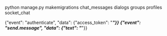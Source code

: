 python manage.py makemigrations chat_messages dialogs groups profiles socket_chat

{"event": "authenticate", "data": {"access_token": "_____"}}
{"event": "send.message", "data": {"text": "_____"}}
